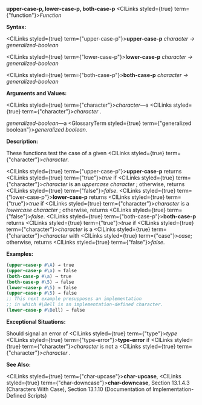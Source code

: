 **upper-case-p, lower-case-p, both-case-p** <ClLinks styled={true} term={"function"}><i>Function</i></ClLinks> 



**Syntax:** 



<ClLinks styled={true} term={"upper-case-p"}><b>upper-case-p</b></ClLinks> *character → generalized-boolean* 



<ClLinks styled={true} term={"lower-case-p"}><b>lower-case-p</b></ClLinks> *character → generalized-boolean* 



<ClLinks styled={true} term={"both-case-p"}><b>both-case-p</b></ClLinks> *character → generalized-boolean* 



**Arguments and Values:** 



<ClLinks styled={true} term={"character"}><i>character</i></ClLinks>—a <ClLinks styled={true} term={"character"}><i>character</i></ClLinks> . 



*generalized-boolean*—a <GlossaryTerm styled={true} term={"generalized boolean"}><i>generalized boolean</i></GlossaryTerm>. 



**Description:** 



These functions test the case of a given <ClLinks styled={true} term={"character"}><i>character</i></ClLinks>. 



<ClLinks styled={true} term={"upper-case-p"}><b>upper-case-p</b></ClLinks> returns <ClLinks styled={true} term={"true"}><i>true</i></ClLinks> if <ClLinks styled={true} term={"character"}><i>character</i></ClLinks> is an *uppercase character* ; otherwise, returns <ClLinks styled={true} term={"false"}><i>false</i></ClLinks>. <ClLinks styled={true} term={"lower-case-p"}><b>lower-case-p</b></ClLinks> returns <ClLinks styled={true} term={"true"}><i>true</i></ClLinks> if <ClLinks styled={true} term={"character"}><i>character</i></ClLinks> is a *lowercase character* ; otherwise, returns <ClLinks styled={true} term={"false"}><i>false</i></ClLinks>. <ClLinks styled={true} term={"both-case-p"}><b>both-case-p</b></ClLinks> returns <ClLinks styled={true} term={"true"}><i>true</i></ClLinks> if <ClLinks styled={true} term={"character"}><i>character</i></ClLinks> is a <ClLinks styled={true} term={"character"}><i>character</i></ClLinks> with <ClLinks styled={true} term={"case"}><i>case</i></ClLinks>; otherwise, returns <ClLinks styled={true} term={"false"}><i>false</i></ClLinks>. 

**Examples:**
```lisp
(upper-case-p #\A) → true 
(upper-case-p #\a) → false 
(both-case-p #\a) → true 
(both-case-p #\5) → false 
(lower-case-p #\5) → false 
(upper-case-p #\5) → false 
;; This next example presupposes an implementation 
;; in which #\Bell is an implementation-defined character. 
(lower-case-p #\Bell) → false 


```
**Exceptional Situations:** 



Should signal an error of <ClLinks styled={true} term={"type"}><i>type</i></ClLinks> <ClLinks styled={true} term={"type-error"}><b>type-error</b></ClLinks> if <ClLinks styled={true} term={"character"}><i>character</i></ClLinks> is not a <ClLinks styled={true} term={"character"}><i>character</i></ClLinks> . 



**See Also:** 



<ClLinks styled={true} term={"char-upcase"}><b>char-upcase</b></ClLinks>, <ClLinks styled={true} term={"char-downcase"}><b>char-downcase</b></ClLinks>, Section 13.1.4.3 (Characters With Case), Section 13.1.10 (Documentation of Implementation-Defined Scripts) 



